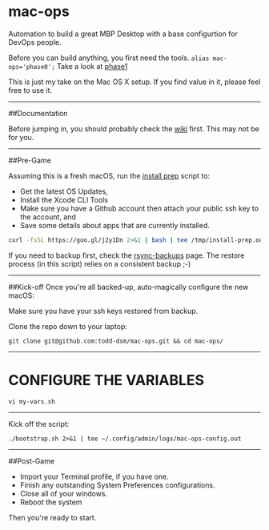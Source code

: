 mac-ops
=====

Automation to build a great MBP Desktop with a base configurtion for DevOps people.

Before you can build anything, you first need the tools. `alias mac-ops='phase0';` Take a look at [phase1]

This is just my take on the Mac OS X setup. If you find value in it, please feel free to use it.

***

##Documentation

Before jumping in, you should probably check the [wiki] first. This may not be for you.

***

##Pre-Game

Assuming this is a fresh macOS, run the [install prep] script to:

* Get the latest OS Updates,
* Install the Xcode CLI Tools
* Make sure you have a Github account then attach your public ssh key to the account, and
* Save some details about apps that are currently installed.

```bash
curl -fsSL https://goo.gl/j2y1Dn 2>&1 | bash | tee /tmp/install-prep.out
```

If you need to backup first, check the [rsync-backups] page. The restore process (in this script) relies on a consistent backup ;-)

***

##Kick-off
Once you're all backed-up, auto-magically configure the new macOS:

Make sure you have your ssh keys restored from backup.

Clone the repo down to your laptop:

`git clone git@github.com:todd-dsm/mac-ops.git && cd mac-ops/`

***

# CONFIGURE THE VARIABLES

`vi my-vars.sh`

***

Kick off the script:

`./bootstrap.sh 2>&1 | tee ~/.config/admin/logs/mac-ops-config.out`


***

##Post-Game

 * Import your Terminal profile, if you have one.
 * Finish any outstanding System Preferences configurations.
 * Close all of your windows.
 * Reboot the system

Then you're ready to start.

[phase1]:https://github.com/todd-dsm/process-ph1
[install prep]:https://github.com/todd-dsm/mac-ops/wiki/Install-Prep
[wiki]:https://github.com/todd-dsm/mac-ops/wiki
[rsync-backups]:https://github.com/todd-dsm/rsync-backups
